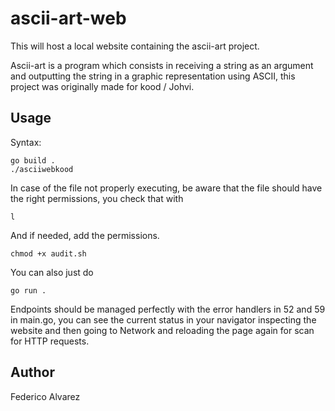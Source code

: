 # ascii-art-web

This will host a local website containing the ascii-art project.

Ascii-art is a program which consists in receiving a string as an argument and outputting the string in a graphic representation using ASCII, this project was originally made for kood / Johvi.

## Usage

Syntax:

```
go build .
./asciiwebkood
```

In case of the file not properly executing, be aware that the file should have the right permissions, you check that with

```
l
```

And if needed, add the permissions.

```
chmod +x audit.sh
```
You can also just do

```
go run .
```

Endpoints should be managed perfectly with the error handlers in 52 and 59 in main.go, you can see the current status in your navigator inspecting the website and then going to Network and reloading the page again for scan for HTTP requests.


## Author

Federico Alvarez